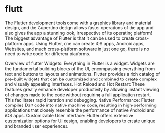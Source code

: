 # flutt
The Flutter development tools come with a graphics library and material design, and the Cupertino design allows faster operations of the app and also gives the app a stunning look, irrespective of its operating platform! The biggest advantage of Flutter is that it can be used to create cross-platform apps. Using Flutter, one can create iOS apps, Android apps, Websites, and much cross-platform software in just one go, there is no need to write code for different platforms. 

Overview of flutter
Widgets:
Everything in Flutter is a widget. Widgets are the fundamental building blocks of the UI, encompassing everything from text and buttons to layouts and animations. Flutter provides a rich catalog of pre-built widgets that can be customized and combined to create complex and visually appealing interfaces.
Hot Reload and Hot Restart:
These features greatly enhance developer productivity by allowing instant viewing of changes made to the code without requiring a full application restart. This facilitates rapid iteration and debugging.
Native Performance:
Flutter compiles Dart code into native machine code, resulting in high-performing applications that closely resemble the performance of native Android and iOS apps.
Customizable User Interface:
Flutter offers extensive customization options for UI design, enabling developers to create unique and branded user experiences.
